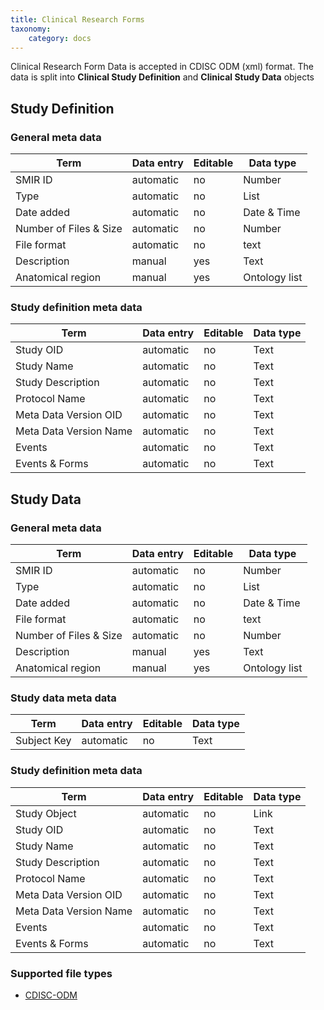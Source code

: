 ```yaml
---
title: Clinical Research Forms
taxonomy:
    category: docs
---
```


Clinical Research Form Data is accepted in CDISC ODM (xml) format. The data is split into **Clinical Study Definition** and **Clinical Study Data** objects



## Study Definition

### General meta data

| Term                   | Data entry | Editable | Data type     |
| ---------------------- | ---------- | -------- | ------------- |
| SMIR ID                | automatic  | no       | Number        |
| Type                   | automatic  | no       | List          |
| Date added             | automatic  | no       | Date & Time   |
| Number of Files & Size | automatic  | no       | Number        |
| File format				 |automatic	 | no | text |
| Description            | manual     | yes      | Text          |
| Anatomical region      | manual     | yes      | Ontology list |

### Study definition meta data

| Term                   | Data entry | Editable | Data type     |
| ---------------------- | ---------- | -------- | ------------- |
| Study OID              | automatic  | no       | Text          |
| Study Name             | automatic  | no       | Text          |
| Study Description      | automatic  | no       | Text          |
| Protocol Name          | automatic  | no       | Text          |
| Meta Data Version OID  | automatic  | no       | Text          |
| Meta Data Version Name | automatic  | no       | Text          |
| Events | automatic | no | Text |
| Events & Forms | automatic | no | Text |

## Study Data

### General meta data

| Term                   | Data entry | Editable | Data type     |
| ---------------------- | ---------- | -------- | ------------- |
| SMIR ID                | automatic  | no       | Number        |
| Type                   | automatic  | no       | List          |
| Date added             | automatic  | no       | Date & Time   |
| File format				 |automatic	 | no | text |
| Number of Files & Size | automatic  | no       | Number        |
| Description            | manual     | yes      | Text          |
| Anatomical region      | manual     | yes      | Ontology list |

### Study data meta data
| Term                   | Data entry | Editable | Data type     |
| ---------------------- | ---------- | -------- | ------------- |
| Subject Key            | automatic  | no       | Text          |


### Study definition meta data
| Term                   | Data entry | Editable | Data type     |
| ---------------------- | ---------- | -------- | ------------- |
| Study Object | automatic | no | Link |
| Study OID              | automatic  | no       | Text          |
| Study Name             | automatic  | no       | Text          |
| Study Description      | automatic  | no       | Text          |
| Protocol Name          | automatic  | no       | Text          |
| Meta Data Version OID  | automatic  | no       | Text          |
| Meta Data Version Name | automatic  | no       | Text          |
| Events | automatic | no | Text |
| Events & Forms | automatic | no | Text |



### Supported file types

- [CDISC-ODM](https://docs.smir.ch/basics/supported%20standards/cdisc-odm.html)